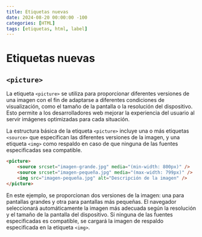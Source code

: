 ```yaml
---
title: Etiquetas nuevas
date: 2024-08-20 00:00:00 -100
categories: [HTML]
tags: [etiquetas, html, label]
---
```


# Etiquetas nuevas

## `<picture>`

La etiqueta `<picture>` se utiliza para proporcionar diferentes versiones de una imagen con el fin de adaptarse a diferentes condiciones de visualización, como el tamaño de la pantalla o la resolución del dispositivo. Esto permite a los desarrolladores web mejorar la experiencia del usuario al servir imágenes optimizadas para cada situación.

La estructura básica de la etiqueta `<picture>` incluye una o más etiquetas `<source>` que especifican las diferentes versiones de la imagen, y una etiqueta `<img>` como respaldo en caso de que ninguna de las fuentes especificadas sea compatible.

```html
<picture>
    <source srcset="imagen-grande.jpg" media="(min-width: 800px)" />
    <source srcset="imagen-pequeña.jpg" media="(max-width: 799px)" />
    <img src="imagen-pequeña.jpg" alt="Descripción de la imagen" />
</picture>
```

En este ejemplo, se proporcionan dos versiones de la imagen: una para pantallas grandes y otra para pantallas más pequeñas. El navegador seleccionará automáticamente la imagen más adecuada según la resolución y el tamaño de la pantalla del dispositivo. Si ninguna de las fuentes especificadas es compatible, se cargará la imagen de respaldo especificada en la etiqueta `<img>`.

